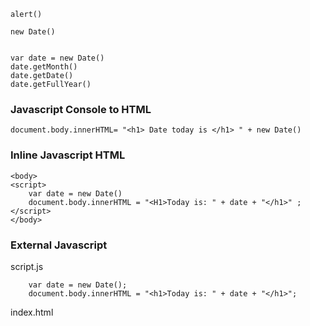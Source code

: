 ```
alert()
```

```
new Date()


var date = new Date()
date.getMonth() 
date.getDate()
date.getFullYear()
```

### Javascript Console to HTML

```
document.body.innerHTML= "<h1> Date today is </h1> " + new Date()
```

### Inline Javascript HTML


```
<body>
<script>
    var date = new Date()
    document.body.innerHTML = "<H1>Today is: " + date + "</h1>" ;
</script>
</body>
```

### External Javascript 

script.js
```
    var date = new Date();
    document.body.innerHTML = "<h1>Today is: " + date + "</h1>";
```

index.html
```
```